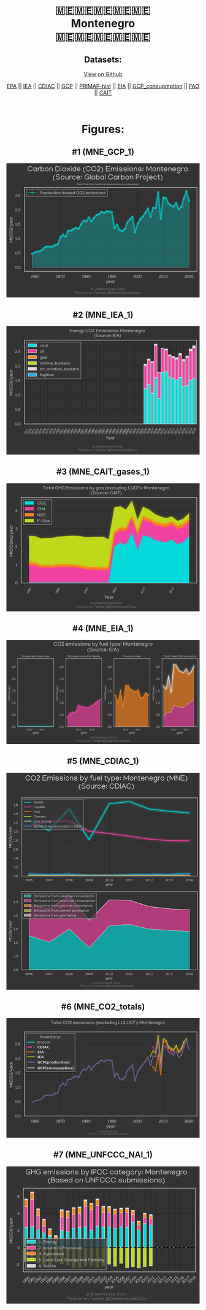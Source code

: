 
<center>
<h1 align="center">
🇲🇪🇲🇪🇲🇪🇲🇪🇲🇪
<br>
Montenegro
<br>
🇲🇪🇲🇪🇲🇪🇲🇪🇲🇪
</h1>
<h2>Datasets:</h2>
<p><a href="https://github.com/dquintani/GreenhouseData/tree/master/country_data/MNE_Montenegro/data">View on Github</a>
<br></p><p><a href="data/MNE_EPA.csv">EPA</a> || <a href="data/MNE_IEA.csv">IEA</a> || <a href="data/MNE_CDIAC.csv">CDIAC</a> || <a href="data/MNE_GCP.csv">GCP</a> || <a href="data/MNE_PRIMAP-hist.csv">PRIMAP-hist</a> || <a href="data/MNE_EIA.csv">EIA</a> || <a href="data/MNE_GCP_consupmption.csv">GCP_consupmption</a> || <a href="data/MNE_FAO.csv">FAO</a> || <a href="data/MNE_CAIT.csv">CAIT</a></p><p><br></p>
<h1>Figures:</h1><h2>#1 (MNE_GCP_1)</h2>
<p><img alt="" src="figures/MNE_GCP_1.png" /></p><h2>#2 (MNE_IEA_1)</h2>
<p><img alt="" src="figures/MNE_IEA_1.png" /></p><h2>#3 (MNE_CAIT_gases_1)</h2>
<p><img alt="" src="figures/MNE_CAIT_gases_1.png" /></p><h2>#4 (MNE_EIA_1)</h2>
<p><img alt="" src="figures/MNE_EIA_1.png" /></p><h2>#5 (MNE_CDIAC_1)</h2>
<p><img alt="" src="figures/MNE_CDIAC_1.png" /></p><h2>#6 (MNE_CO2_totals)</h2>
<p><img alt="" src="figures/MNE_CO2_totals.png" /></p><h2>#7 (MNE_UNFCCC_NAI_1)</h2>
<p><img alt="" src="figures/MNE_UNFCCC_NAI_1.png" /></p>
